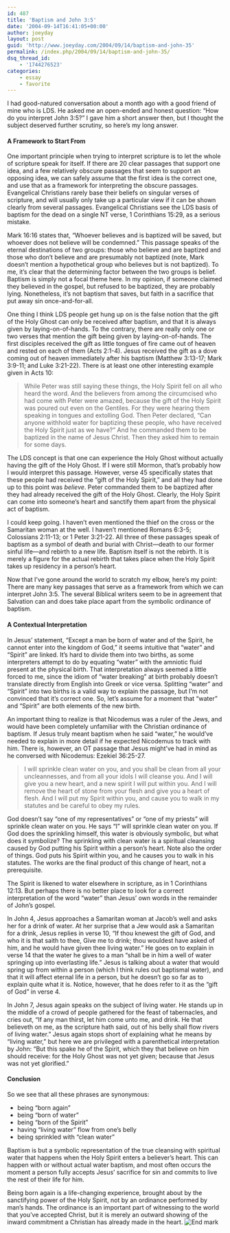 ```yaml
---
id: 487
title: 'Baptism and John 3:5'
date: '2004-09-14T16:41:05+00:00'
author: joeyday
layout: post
guid: 'http://www.joeyday.com/2004/09/14/baptism-and-john-35'
permalink: /index.php/2004/09/14/baptism-and-john-35/
dsq_thread_id:
    - '1744276523'
categories:
    - essay
    - favorite
---
```


I had good-natured conversation about a month ago with a good friend of mine who is LDS. He asked me an open-ended and honest question: “How do you interpret John 3:5?” I gave him a short answer then, but I thought the subject deserved further scrutiny, so here’s my long answer.

#### A Framework to Start From

One important principle when trying to interpret scripture is to let the whole of scripture speak for itself. If there are 20 clear passages that support one idea, and a few relatively obscure passages that seem to support an opposing idea, we can safely assume that the first idea is the correct one, and use that as a framework for interpreting the obscure passages. Evangelical Christians rarely base their beliefs on singular verses of scripture, and will usually only take up a particular view if it can be shown clearly from several passages. Evangelical Christians see the LDS basis of baptism for the dead on a single NT verse, 1 Corinthians 15:29, as a serious mistake.

Mark 16:16 states that, “Whoever believes and is baptized will be saved, but whoever does not believe will be condemned.” This passage speaks of the eternal destinations of two groups: those who believe and are baptized and those who don’t believe and are presumably not baptized (note, Mark doesn’t mention a hypothetical group who believes but is not baptized). To me, it’s clear that the determining factor between the two groups is belief. Baptism is simply not a focal theme here. In my opinion, if someone claimed they believed in the gospel, but refused to be baptized, they are probably lying. Nonetheless, it’s not baptism that saves, but faith in a sacrifice that put away sin once-and-for-all.

One thing I think LDS people get hung up on is the false notion that the gift of the Holy Ghost can only be received after baptism, and that it is always given by laying-on-of-hands. To the contrary, there are really only one or two verses that mention the gift being given by laying-on-of-hands. The first disciples received the gift as little tongues of fire came out of heaven and rested on each of them (Acts 2:1-4). Jesus received the gift as a dove coming out of heaven immediately after his baptism (Matthew 3:13-17; Mark 3:9-11; and Luke 3:21-22). There is at least one other interesting example given in Acts 10:

> While Peter was still saying these things, the Holy Spirit fell on all who heard the word. And the believers from among the circumcised who had come with Peter were amazed, because the gift of the Holy Spirit was poured out even on the Gentiles. For they were hearing them speaking in tongues and extolling God. Then Peter declared, “Can anyone withhold water for baptizing these people, who have received the Holy Spirit just as we have?” And he commanded them to be baptized in the name of Jesus Christ. Then they asked him to remain for some days.

The LDS concept is that one can experience the Holy Ghost without actually having the gift of the Holy Ghost. If I were still Mormon, that’s probably how I would interpret this passage. However, verse 45 specifically states that these people had received the “gift of the Holy Spirit,” and all they had done up to this point was *believe*. Peter commanded them to be baptized after they had already received the gift of the Holy Ghost. Clearly, the Holy Spirit can come into someone’s heart and sanctify them apart from the physical act of baptism.

I could keep going. I haven’t even mentioned the thief on the cross or the Samaritan woman at the well. I haven’t mentioned Romans 6:3-5; Colossians 2:11-13; or 1 Peter 3:21-22. All three of these passages speak of baptism as a symbol of death and burial with Christ—death to our former sinful life—and rebirth to a new life. Baptism itself is not the rebirth. It is merely a figure for the actual rebirth that takes place when the Holy Spirit takes up residency in a person’s heart.

Now that I’ve gone around the world to scratch my elbow, here’s my point: There are many key passages that serve as a framework from which we can interpret John 3:5. The several Biblical writers seem to be in agreement that Salvation can and does take place apart from the symbolic ordinance of baptism.

#### A Contextual Interpretation

In Jesus’ statement, “Except a man be born of water and of the Spirit, he cannot enter into the kingdom of God,” it seems intuitive that “water” and “Spirit” are linked. It’s hard to divide them into two births, as some interpreters attempt to do by equating “water” with the amniotic fluid present at the physical birth. That interpretation always seemed a little forced to me, since the idiom of “water breaking” at birth probably doesn’t translate directly from English into Greek or vice versa. Splitting “water” and “Spirit” into two births is a valid way to explain the passage, but I’m not convinced that it’s correct one. So, let’s assume for a moment that “water” and “Spirit” are both elements of the new birth.

An important thing to realize is that Nicodemus was a ruler of the Jews, and would have been completely unfamiliar with the Christian ordinance of baptism. If Jesus truly meant baptism when he said “water,” he would’ve needed to explain in more detail if he expected Nicodemus to track with him. There is, however, an OT passage that Jesus might’ve had in mind as he conversed with Nicodemus: Ezekiel 36:25-27.

> I will sprinkle clean water on you, and you shall be clean from all your uncleannesses, and from all your idols I will cleanse you. And I will give you a new heart, and a new spirit I will put within you. And I will remove the heart of stone from your flesh and give you a heart of flesh. And I will put my Spirit within you, and cause you to walk in my statutes and be careful to obey my rules.

God doesn’t say “one of my representatives” or “one of my priests” will sprinkle clean water on you. He says “I” will sprinkle clean water on you. If God does the sprinkling himself, this water is obviously symbolic, but what does it symbolize? The sprinkling with clean water is a spiritual cleansing caused by God putting his Spirit within a person’s heart. Note also the order of things. God puts his Spirit within you, and he causes you to walk in his statutes. The works are the final product of this change of heart, not a prerequisite.

The Spirit is likened to water elsewhere in scripture, as in 1 Corinthians 12:13. But perhaps there is no better place to look for a correct interpretation of the word “water” than Jesus’ own words in the remainder of John’s gospel.

In John 4, Jesus approaches a Samaritan woman at Jacob’s well and asks her for a drink of water. At her surprise that a Jew would ask a Samaritan for a drink, Jesus replies in verse 10, “If thou knewest the gift of God, and who it is that saith to thee, Give me to drink; thou wouldest have asked of him, and he would have given thee living water.” He goes on to explain in verse 14 that the water he gives to a man “shall be in him a well of water springing up into everlasting life.” Jesus is talking about a water that would spring up from within a person (which I think rules out baptismal water), and that it will affect eternal life in a person, but he doesn’t go so far as to explain quite what it is. Notice, however, that he does refer to it as the “gift of God” in verse 4.

In John 7, Jesus again speaks on the subject of living water. He stands up in the middle of a crowd of people gathered for the feast of tabernacles, and cries out, “If any man thirst, let him come unto me, and drink. He that believeth on me, as the scripture hath said, out of his belly shall flow rivers of living water.” Jesus again stops short of explaining what he means by “living water,” but here we are privileged with a parenthetical interpretation by John: “But this spake he of the Spirit, which they that believe on him should receive: for the Holy Ghost was not yet given; because that Jesus was not yet glorified.”

#### Conclusion

So we see that all these phrases are synonymous:

- being “born again”
- being “born of water”
- being “born of the Spirit”
- having “living water” flow from one’s belly
- being sprinkled with “clean water”

Baptism is but a symbolic representation of the true cleansing with spiritual water that happens when the Holy Spirit enters a believer’s heart. This can happen with or without actual water baptism, and most often occurs the moment a person fully accepts Jesus’ sacrifice for sin and commits to live the rest of their life for him.

Being born again is a life-changing experience, brought about by the sanctifying power of the Holy Spirit, not by an ordinance performed by man’s hands. The ordinance is an important part of witnessing to the world that you’ve accepted Christ, but it is merely an outward showing of the inward commitment a Christian has already made in the heart. ![End mark](http://joeyday.com/wp-content/uploads/2009/08/endmark.png "End mark")